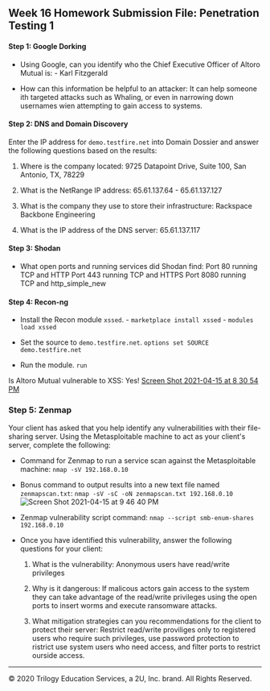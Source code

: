 ## Week 16 Homework Submission File: Penetration Testing 1

#### Step 1: Google Dorking

- Using Google, can you identify who the Chief Executive Officer of Altoro Mutual is: 
      - Karl Fitzgerald

- How can this information be helpful to an attacker: 
      It can help someone ith targeted attacks such as Whaling, or even in narrowing down usernames wien attempting to gain access to systems.

#### Step 2: DNS and Domain Discovery

Enter the IP address for `demo.testfire.net` into Domain Dossier and answer the following questions based on the results:

  1. Where is the company located: 
        9725 Datapoint Drive, Suite 100, San Antonio, TX, 78229

  2. What is the NetRange IP address:
        65.61.137.64 - 65.61.137.127

  3. What is the company they use to store their infrastructure:
        Rackspace Backbone Engineering

  4. What is the IP address of the DNS server:
        65.61.137.117

#### Step 3: Shodan

- What open ports and running services did Shodan find: 
      Port 80 running TCP and HTTP
      Port 443 running TCP and HTTPS
      Port 8080 running TCP and http_simple_new

#### Step 4: Recon-ng

- Install the Recon module `xssed`. 
      - `marketplace install xssed`
      - `modules load xssed`

- Set the source to `demo.testfire.net`. 
      `options set SOURCE demo.testfire.net`

- Run the module.
       `run`

Is Altoro Mutual vulnerable to XSS: 
      Yes!
[Screen Shot 2021-04-15 at 8 30 54 PM](https://user-images.githubusercontent.com/33046751/114958858-7e047080-9e29-11eb-81f5-f1ff570f2f09.png)

### Step 5: Zenmap

Your client has asked that you help identify any vulnerabilities with their file-sharing server. Using the Metasploitable machine to act as your client's server, complete the following:

- Command for Zenmap to run a service scan against the Metasploitable machine: 
      `nmap -sV 192.168.0.10`
 
- Bonus command to output results into a new text file named `zenmapscan.txt`: 
      `nmap -sV -sC -oN zenmapscan.txt 192.168.0.10`
  ![Screen Shot 2021-04-15 at 9 46 40 PM](https://user-images.githubusercontent.com/33046751/114964362-2f100880-9e34-11eb-8ea5-b2f21eef95f0.png)

- Zenmap vulnerability script command:
      `nmap --script smb-enum-shares 192.168.0.10`

- Once you have identified this vulnerability, answer the following questions for your client:
  1. What is the vulnerability: 
        Anonymous users have read/write privileges

  2. Why is it dangerous:
        If malicous actors gain access to the system they can take advantage of the read/write privileges using the open ports to insert worms and execute ransomware attacks.

  3. What mitigation strategies can you recommendations for the client to protect their server:
        Restrict read/write proviliges only to registered users who require such privileges, use password protection to ristrict use system users who need access, and filter ports to restrict ourside access.

---
© 2020 Trilogy Education Services, a 2U, Inc. brand. All Rights Reserved.  

